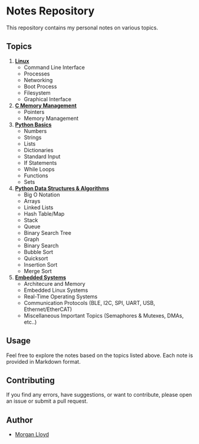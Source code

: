 # Notes Repository

This repository contains my personal notes on various topics.

## Topics

1. [**Linux**](Linux.md)
   - Command Line Interface
   - Processes
   - Networking
   - Boot Process
   - Filesystem
   - Graphical Interface
3. [**C Memory Management**](C_Programming.md)
   - Pointers
   - Memory Management
4. [**Python Basics**](Python_Basics.md)
   - Numbers
   - Strings
   - Lists
   - Dictionaries
   - Standard Input
   - If Statements
   - While Loops
   - Functions
   - Sets 
5. [**Python Data Structures & Algorithms**](Python_DSA.md)
   - Big O Notation
   - Arrays
   - Linked Lists
   - Hash Table/Map
   - Stack
   - Queue
   - Binary Search Tree
   - Graph
   - Binary Search
   - Bubble Sort
   - Quicksort
   - Insertion Sort
   - Merge Sort
6. [**Embedded Systems**](Embedded_Systems.md) 
   - Architecure and Memory
   - Embedded Linux Systems
   - Real-Time Operating Systems
   - Communication Protocols (BLE, I2C, SPI, UART, USB, Ethernet/EtherCAT)
   - Miscellaneous Important Topics (Semaphores & Mutexes, DMAs, etc..)

## Usage

Feel free to explore the notes based on the topics listed above. Each note is provided in Markdown format.

## Contributing

If you find any errors, have suggestions, or want to contribute, please open an issue or submit a pull request.


## Author

- [Morgan Lloyd](https://github.com/morgoob)
